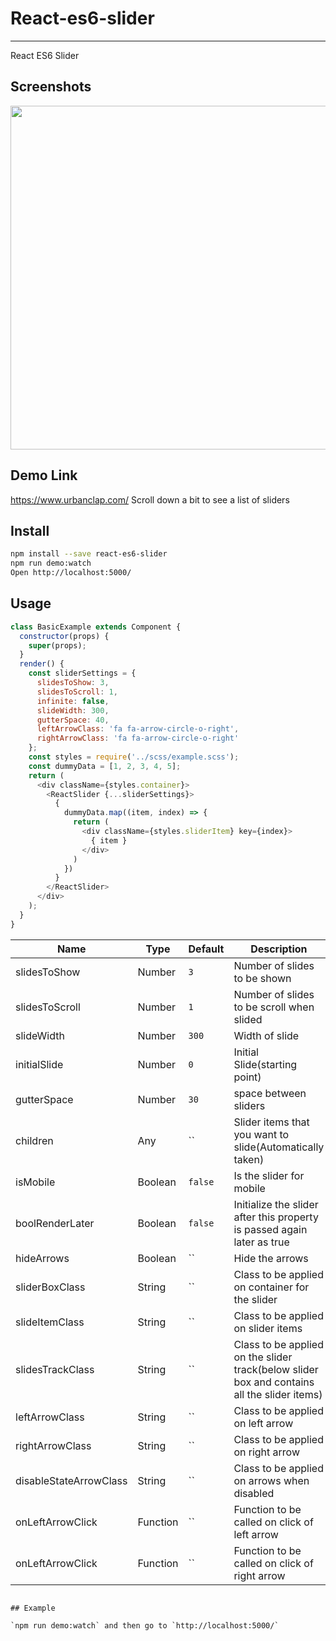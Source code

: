 # React-es6-slider
---

React ES6 Slider

## Screenshots

<img src="https://cdn.pbrd.co/images/NdP8aaHom.png" width="550"/>

## Demo Link

https://www.urbanclap.com/
Scroll down a bit to see a list of sliders


## Install

```bash
npm install --save react-es6-slider
npm run demo:watch
Open http://localhost:5000/
```


## Usage

````js
class BasicExample extends Component {
  constructor(props) {
    super(props);
  }
  render() {
    const sliderSettings = {
      slidesToShow: 3,
      slidesToScroll: 1,
      infinite: false,
      slideWidth: 300,
      gutterSpace: 40,
      leftArrowClass: 'fa fa-arrow-circle-o-right',
      rightArrowClass: 'fa fa-arrow-circle-o-right'
    };
    const styles = require('../scss/example.scss');
    const dummyData = [1, 2, 3, 4, 5];
    return (
      <div className={styles.container}>
        <ReactSlider {...sliderSettings}>
          {
            dummyData.map((item, index) => {
              return (
                <div className={styles.sliderItem} key={index}>
                  { item }
                </div>
              )
            })
          }
        </ReactSlider>
      </div>
    );
  }
}
`````

| Name         | Type    | Default | Description |
| ------------ | ------- | ------- | ----------- |
| slidesToShow | Number | `3` | Number of slides to be shown |
| slidesToScroll | Number | `1` | Number of slides to be scroll when slided |
| slideWidth | Number | `300` | Width of slide |
| initialSlide | Number | `0` | Initial Slide(starting point) |
| gutterSpace | Number | `30` | space between sliders |
| children | Any | `` | Slider items that you want to slide(Automatically taken) |
| isMobile | Boolean | `false` | Is the slider for mobile |
| boolRenderLater | Boolean | `false` | Initialize the slider after this property is passed again later as true |
| hideArrows | Boolean | `` | Hide the arrows |
| sliderBoxClass | String | `` | Class to be applied on container for the slider |
| slideItemClass | String | `` | Class to be applied on slider items |
| slidesTrackClass | String | `` | Class to be applied on the slider track(below slider box and contains all the slider items) |
| leftArrowClass | String | `` | Class to be applied on left arrow |
| rightArrowClass | String| `` | Class to be applied on right arrow |
| disableStateArrowClass | String | `` | Class to be applied on arrows when disabled |
| onLeftArrowClick | Function | `` | Function to be called on click of left arrow |
| onLeftArrowClick | Function | `` | Function to be called on click of right arrow |

```

## Example

`npm run demo:watch` and then go to `http://localhost:5000/`


